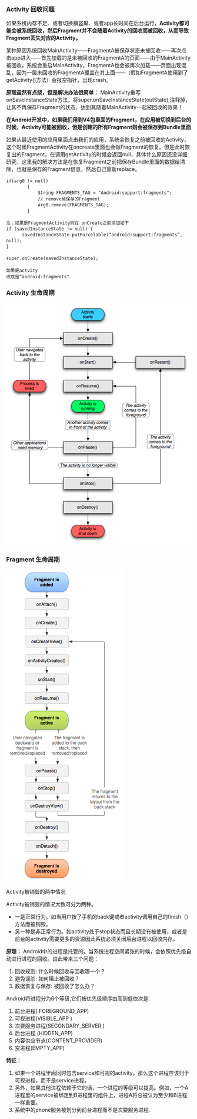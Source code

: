 ### Activity 回收问题

如果系统内存不足、或者切换横竖屏、或者app长时间在后台运行，**Activity都可能会被系统回收，然后Fragment并不会随着Activity的回收而被回收，从而导致Fragment丢失对应的Activity。**

某种原因系统回收MainActivity——FragmentA被保存状态未被回收——再次点击app进入——首先加载的是未被回收的FragmentA的页面——由于MainActivity被回收，系统会重启MainActivity，FragmentA也会被再次加载——页面出现混乱，因为一层未回收的FragmentA覆盖在其上面——（假如FragmentA使用到了getActivity()方法）会报空指针，出现crash。

**原理虽然有点绕，但是解决办法很简单：**
MainActivity重写onSaveInstanceState方法，将super.onSaveInstanceState(outState);注释掉，让其不再保存Fragment的状态，达到其随着MainActivity一起被回收的效果！

**在Android开发中，如果我们用到V4包里面的Fragment，在应用被切换到后台的时候，Activity可能被回收，但是创建的所有Fragment则会被保存到Bundle里面**

如果从最近使用的应用里面点击我们的应用，系统会恢复之前被回收的Activity，这个时候FragmentActivity在oncreate里面也会做Fragment的恢复。但是此时恢复出的Fragment，在调用getActivity的时候会返回null，具体什么原因还没详细研究，这里我的解决方法是在恢复Fragment之前把保存Bundle里面的数据给清除，也就是保存的Fragment信息，然后自己重新replace。
```
if(arg0 != null)
        {
            String FRAGMENTS_TAG = "Android:support:fragments";
            // remove掉保存的Fragment
            arg0.remove(FRAGMENTS_TAG);
        }

注：如果是FragmentActivity则在 onCreate之前添加如下
if (savedInstanceState != null) {
      savedInstanceState.putParcelable(“android:support:fragments”, null);
}

super.onCreate(savedInstanceState);

如果是actvity
改成是“android:fragments"
```


### Activity 生命周期
![图片描述](images/activity-lifecycle.png)

### Fragment 生命周期
![图片描述](images/fragment-lifecycle.png)

Activity被销毁的两中情况

Activity被销毁的情况大致可分为两种。
+ 一是正常行为。如当用户按了手机的back键或者activity调用自己的finish（）方法而被销毁。
+ 另一种是非正常行为。如activity处于stop状态而且长期没有被使用，或者是前台的activitiy需要更多的资源因此系统必须关闭后台进程以回收内存。

**原理：**
Android中的进程是托管的，当系统进程空间紧张的时候，会依照优先级自动进行进程的回收。由此带来三个问题：
1. 回收规则:  什么时候回收与回收哪一个？
2. 避免误杀:  如何阻止被回收？
3. 数据恢复与保存:  被回收了怎么办？

Android将进程分为6个等级,它们按优先级顺序由高到低依次是:
1. 前台进程( FOREGROUND_APP)
2. 可视进程(VISIBLE_APP )
3. 次要服务进程(SECONDARY_SERVER )
4. 后台进程 (HIDDEN_APP)
5. 内容供应节点(CONTENT_PROVIDER)
6. 空进程(EMPTY_APP)

**特征：**
1. 如果一个进程里面同时包含service和可视的activity，那么这个进程应该归于可视进程，而不是service进程。
2. 另外，如果其他进程依赖于它的话，一个进程的等级可以提高。例如，一个A进程里的service被绑定到B进程里的组件上，进程A将总被认为至少和B进程一样重要。
3. 系统中的phone服务被划分到前台进程而不是次要服务进程.
